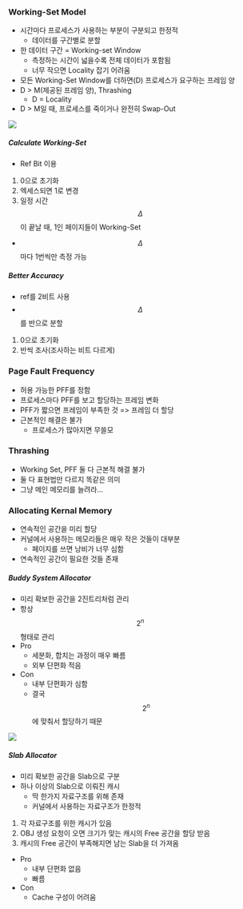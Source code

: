 ### Working-Set Model

- 시간마다 프로세스가 사용하는 부분이 구분되고 한정적
  - 데이터를 구간별로 분할
- 한 데이터 구간 = Working-set Window
  - 측정하는 시간이 넓을수록 전체 데이터가 포함됨
  - 너무 작으면 Locality 잡기 어려움
- 모든 Working-Set Window를 더하면(D) 프로세스가 요구하는 프레임 양
- D > M(제공된 프레임 양), Thrashing
  - D = Locality
- D > M일 때, 프로세스를 죽이거나 완전히 Swap-Out

<img src="https://github.com/L-Hyun/L-Hyun.github.io/blob/main/assets/OS/22-1.png?raw=true" />

##### Calculate Working-Set

- Ref Bit 이용

1. 0으로 초기화
2. 엑세스되면 1로 변경
3. 일정 시간$$\Delta$$이 끝날 때, 1인 페이지들이 Working-Set

- $$\Delta$$마다 1번씩만 측정 가능

##### Better Accuracy

- ref를 2비트 사용
- $$\Delta$$를 반으로 분할

1. 0으로 초기화
2. 반씩 조사(조사하는 비트 다르게)

### Page Fault Frequency

- 허용 가능한 PFF를 정함
- 프로세스마다 PFF를 보고 할당하는 프레임 변화
- PFF가 짧으면 프레임이 부족한 것 => 프레임 더 할당
- 근본적인 해결은 불가
  - 프로세스가 많아지면 무쓸모

### Thrashing

- Working Set, PFF 둘 다 근본적 해결 불가
- 둘 다 표현법만 다르지 똑같은 의미
- 그냥 메인 메모리를 늘려라...

### Allocating Kernal Memory

- 연속적인 공간을 미리 할당
- 커널에서 사용하는 메모리들은 매우 작은 것들이 대부분
  - 페이지를 쓰면 낭비가 너무 심함
- 연속적인 공간이 필요한 것들 존재

##### Buddy System Allocator

- 미리 확보한 공간을 2진트리처럼 관리
- 항상 $$2^n$$ 형태로 관리
- Pro
  - 세분화, 합치는 과정이 매우 빠름
  - 외부 단편화 적음
- Con
  - 내부 단편화가 심함
  - 결국 $$2^n$$에 맞춰서 할당하기 때문

<img src="https://github.com/L-Hyun/L-Hyun.github.io/blob/main/assets/OS/22-2.png?raw=true" />

##### Slab Allocator

- 미리 확보한 공간을 Slab으로 구분
- 하나 이상의 Slab으로 이뤄진 캐시
  - 딱 한가지 자료구조를 위해 존재
  - 커널에서 사용하는 자료구조가 한정적

1. 각 자료구조를 위한 캐시가 있음
2. OBJ 생성 요청이 오면 크기가 맞는 캐시의 Free 공간을 할당 받음
3. 캐시의 Free 공간이 부족해지면 남는 Slab을 더 가져옴

- Pro
  - 내부 단편화 없음
  - 빠름
- Con
  - Cache 구성이 어려움
